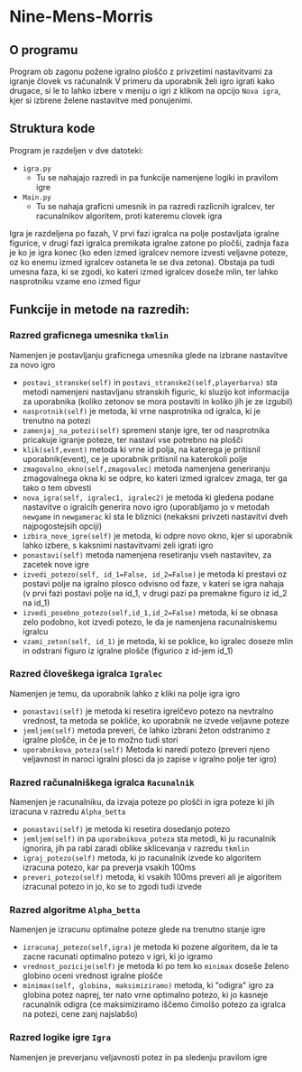 # Nine-Mens-Morris

## O programu

Program ob zagonu požene igralno ploščo z privzetimi nastavitvami za igranje človek vs računalnik
V primeru da uporabnik želi igro igrati kako drugace, si le to lahko izbere v meniju o igri z klikom na opcijo `Nova igra`, kjer si izbrene želene nastavitve med ponujenimi.

## Struktura kode

Program je razdeljen v dve datoteki:
* `igra.py`
    * Tu se nahajajo razredi in pa funkcije namenjene logiki in pravilom igre
* `Main.py`
    * Tu se nahaja graficni umesnik in pa razredi razlicnih igralcev, ter racunalnikov algoritem, proti kateremu clovek igra
    
Igra je razdeljena po fazah, V prvi fazi igralca na polje postavljata igralne figurice, v drugi fazi igralca premikata igralne zatone po pločši, zadnja faza je ko je igra konec (ko eden izmed igralcev nemore izvesti veljavne poteze, oz ko enemu izmed igralcev ostaneta le se dva zetona). Obstaja pa tudi umesna faza, ki se zgodi, ko kateri izmed igralcev doseže mlin, ter lahko nasprotniku vzame eno izmed figur
    
## Funkcije in metode na razredih:

### Razred graficnega umesnika `tkmlin`

Namenjen je postavljanju graficnega umesnika glede na izbrane nastavitve za novo igro

* `postavi_stranske(self)` in `postavi_stranske2(self,playerbarva)` sta metodi namenjeni nastavljanu stranskih figuric, ki sluzijo kot informacija za uporabnika (koliko zetonov se mora postaviti in koliko jih je ze izgubil)
* `nasprotnik(self)` je metoda, ki vrne nasprotnika od igralca, ki je trenutno na potezi
* `zamenjaj_na_potezi(self)` spremeni stanje igre, ter od nasprotnika pricakuje igranje poteze, ter nastavi vse potrebno na plošči
* `klik(self,event)` metoda ki vrne id polja, na katerega je pritisnil uporabnik(event), ce je uporabnik pritisnil na katerokoli polje
* `zmagovalno_okno(self,zmagovalec)` metoda namenjena generiranju zmagovalnega okna ki se odpre, ko kateri izmed igralcev zmaga, ter ga tako o tem obvesti
* `nova_igra(self, igralec1, igralec2)` je metoda ki gledena podane nastavitve o igralcih generira novo igro (uporabljamo jo v metodah `newgame` in `newgamerac` ki sta le bliznici (nekaksni privzeti nastavitvi dveh najpogostejsih opciji)
* `izbira_nove_igre(self)` je metoda, ki odpre novo okno, kjer si uporabnik lahko izbere, s kaksnimi nastavitvami zeli igrati igro
* `ponastavi(self)` metoda namenjena resetiranju vseh nastavitev, za zacetek nove igre
* `izvedi_potezo(self, id_1=False, id_2=False)` je metoda ki prestavi oz postavi polje na igralno plosco odvisno od faze, v kateri se igra nahaja (v prvi fazi postavi polje na id_1, v drugi pazi pa premakne figuro iz id_2 na id_1)
* `izvedi_posebno_potezo(self,id_1,id_2=False)` metoda, ki se obnasa zelo podobno, kot izvedi potezo, le da je namenjena racunalniskemu igralcu
* `vzami_zeton(self, id_1)` je metoda, ki se poklice, ko igralec doseze mlin in odstrani figuro iz igralne plošče (figurico z id-jem id_1)

### Razred človeškega igralca `Igralec`

Namenjen je temu, da uporabnik lahko z kliki na polje igra igro

* `ponastavi(self)` je metoda ki resetira igrelčevo potezo na nevtralno vrednost, ta metoda se pokliče, ko uporabnik ne izvede veljavne poteze
* `jemljem(self)` metoda preveri, če lahko izbrani žeton odstranimo z igralne plošče, in če je to možno tudi stori
* `uporabnikova_poteza(self)` Metoda ki naredi potezo (preveri njeno veljavnost in naroci igralni plosci da jo zapise v igralno polje ter igro)

### Razred računalniškega igralca `Racunalnik`

Namenjen je racunalniku, da izvaja poteze po plošči in igra poteze ki jih izracuna v razredu `Alpha_betta`

* `ponastavi(self)` je metoda ki resetira dosedanjo potezo
* `jemljem(self)` in pa `uporabnikova_poteza` sta metodi, ki ju racunalnik ignorira, jih pa rabi zaradi oblike sklicevanja v razredu `tkmlin`
* `igraj_potezo(self)` metoda, ki jo racunalnik izvede ko algoritem izracuna potezo, kar pa preverja vsakih 100ms
* `preveri_potezo(self)` metoda, ki vsakih 100ms preveri ali je algoritem izracunal potezo in jo, ko se to zgodi tudi izvede

### Razred algoritme `Alpha_betta`

Namenjen je izracunu optimalne poteze glede na trenutno stanje igre

* `izracunaj_potezo(self,igra)` je metoda ki pozene algoritem, da le ta zacne racunati optimalno potezo v igri, ki jo igramo
* `vrednost_pozicije(self)` je metoda ki po tem ko `minimax` doseše želeno globino oceni vrednost igralne plošče 
* `minimax(self, globina, maksimiziramo)` metoda, ki "odigra" igro za globina potez naprej, ter nato vrne optimalno potezo, ki jo kasneje racunalnik odigra (ce maksimiziramo iščemo čimolšo potezo za igralca na potezi, cene zanj najslabšo)

### Razred logike igre `Igra`

Namenjen je preverjanu veljavnosti potez in pa sledenju pravilom igre